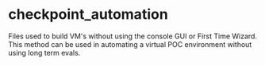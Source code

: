 # checkpoint_automation
Files used to build VM's without using the console GUI or First Time Wizard.  This method can be used in automating a virtual POC environment without using long term evals.  
